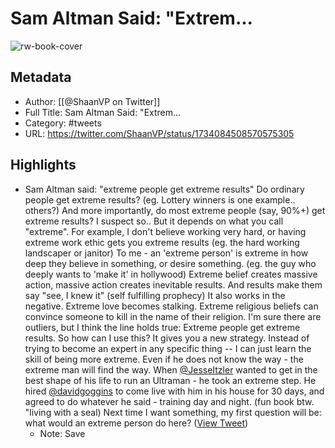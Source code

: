 # Sam Altman Said: "Extrem...

![rw-book-cover](https://pbs.twimg.com/profile_images/1433108361839472642/3d54PCqW.jpg)

## Metadata
- Author: [[@ShaanVP on Twitter]]
- Full Title: Sam Altman Said: "Extrem...
- Category: #tweets
- URL: https://twitter.com/ShaanVP/status/1734084508570575305

## Highlights
- Sam Altman said: "extreme people get extreme results"
  Do ordinary people get extreme results? (eg. Lottery winners is one example.. others?) 
  And more importantly, do most extreme people (say, 90%+) get extreme results? 
  I suspect so.. 
  But it depends on what you call "extreme". For example, I don't believe working very hard, or having extreme work ethic gets you extreme results (eg. the hard working landscaper or janitor)
  To me - an 'extreme person' is extreme in how deep they believe in something, or desire something. (eg. the guy who deeply wants to 'make it' in hollywood)
  Extreme belief creates massive action, massive action creates inevitable results. And results make them say "see, I knew it" (self fulfilling prophecy)
  It also works in the negative. Extreme love becomes stalking. Extreme religious beliefs can convince someone to kill in the name of their religion. 
  I'm sure there are outliers, but I think the line holds true: 
  Extreme people get extreme results. 
  So how can I use this? 
  It gives you a new strategy. Instead of trying to become an expert in any specific thing -- I can just learn the skill of being more extreme.
  Even if he does not know the way - the extreme man will find the way. 
  When <a href="https://twitter.com/JesseItzler">@JesseItzler</a> wanted to get in the best shape of his life to run an Ultraman - he took an extreme step. He hired <a href="https://twitter.com/davidgoggins">@davidgoggins</a> to come live with him in his house for 30 days, and agreed to do whatever he said - training day and night. (fun book btw. "living with a seal) 
  Next time I want something, my first question will be: what would an extreme person do here? ([View Tweet](https://twitter.com/ShaanVP/status/1734084508570575305))
    - Note: Save
